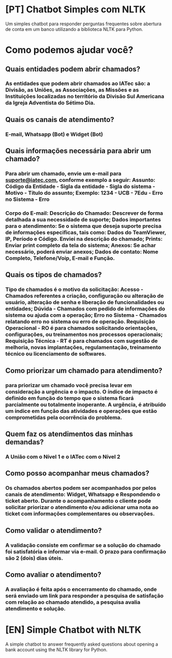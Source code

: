 # [PT] Chatbot Simples com NLTK

Um simples chatbot para responder perguntas frequentes sobre abertura de conta em um banco utilizando a biblioteca NLTK para Python. 

# Como podemos ajudar você?

## Quais entidades podem abrir chamados?

### As entidades que podem abrir chamados ao IATec são: a Divisão, as Uniões, as Associações, as Missões e as Instituições localizadas no território da Divisão Sul Americana da Igreja Adventista do Sétimo Dia.

## Quais os canais de atendimento?

### E-mail, Whatsapp (Bot) e Widget (Bot)

## Quais informações necessária para abrir um chamado? 

### Para abrir um chamado, envie um e-mail para suporte@iatec.com, conforme exemplo a seguir: Assunto: Código da Entidade - Sigla da entidade - Sigla do sistema - Motivo - Título do assunto; Exemplo: 1234 - UCB - 7Edu - Erro no Sistema - Erro

### Corpo do E-mail: Descrição do Chamado: Descrever de forma detalhada a sua necessidade de suporte; Dados importantes para o atendimento: Se o sistema que deseja suporte precisa de informações especificas, tais como: Dados do TeamViewer, IP, Período e Código. Enviei na descrição do chamado; Prints: Enviar print completo da tela do sistema; Anexos: Se achar necessário, poderá enviar anexos; Dados de contato: Nome Completo, Telefone/Voip, E-mail e Função.

## Quais os tipos de chamados? 

### Tipo de chamados é o motivo da solicitação: Acesso - Chamados referentes a criação, configuração ou alteração de usuário, alteração de senha e liberação de funcionalidades ou entidades; Dúvida - Chamados com pedido de informações do sistema ou ajuda com a operação; Erro no Sistema - Chamados relatando erro no sistema ou erro de operação. Requisição Operacional - RO é para chamados solicitando orientações, configurações, ou treinamentos nos processos operacionais; Requisição Técnica - RT é para chamados com sugestão de melhoria, novas implantações, regulamentação, treinamento técnico ou licenciamento de softwares.

## Como priorizar um chamado para atendimento? 

### para priorizar um chamado você precisa levar em consideração a urgência e o impacto. O índice de impacto é definido em função do tempo que o sistema ficará parcialmente ou totalmente inoperante. A urgência, é atribuído um índice em função das atividades e operações que estão comprometidas pela ocorrência do problema. 

## Quem faz os atendimentos das minhas demandas? 

### A União com o Nível 1 e o IATec com o Nível 2 

## Como posso acompanhar meus chamados? 

### Os chamados abertos podem ser acompanhados por pelos canais de atendimento: Widget, Whatsapp e Respondendo o ticket aberto. Durante o acompanhamento o cliente pode solicitar priorizar o atendimento e/ou adicionar uma nota ao ticket com informações complementares ou observações. 

## Como validar o atendimento? 

### A validação consiste em confirmar se a solução do chamado foi satisfatória e informar via e-mail. O prazo para confirmação são 2 (dois) dias úteis. 

## Como avaliar o atendimento? 

### A avaliação é feita após o encerramento do chamado, onde será enviado um link para responder a pesquisa de satisfação com relação ao chamado atendido, a pesquisa avalia atendimento e solução. 




# [EN] Simple Chatbot with NLTK

A simple chatbot to answer frequently asked questions about opening a bank account using the NLTK library for Python.
